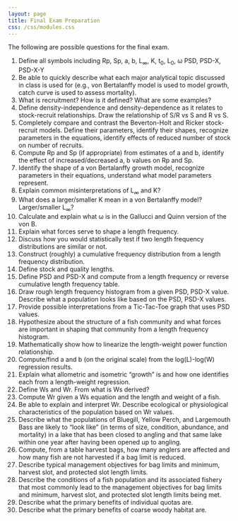 ```yaml
---
layout: page
title: Final Exam Preparation
css: /css/modules.css
---
```


The following are possible questions for the final exam.

1. Define all symbols including Rp, Sp, a, b, L<sub>&infin;</sub>, K, t<sub>0</sub>, L<sub>0</sub>, &omega; PSD, PSD-X, PSD-X-Y
1. Be able to quickly describe what each major analytical topic discussed in class is used for (e.g., von Bertalanffy model is used to model growth, catch curve is used to assess mortality).
1. What is recruitment? How is it defined? What are some examples?
1. Define density-independence and density-dependence as it relates to stock-recruit relationships. Draw the relationship of S/R vs S and R vs S.
1. Completely compare and contrast the Beverton-Holt and Ricker stock-recruit models. Define their parameters, identify their shapes, recognize parameters in the equations, identify effects of reduced number of stock on number of recruits.
1. Compute Rp and Sp (if appropriate) from estimates of a and b, identify the effect of increased/decreased a, b values on Rp and Sp.
1. Identify the shape of a von Bertalanffy growth model, recognize parameters in their equations, understand what model parameters represent.
1. Explain common misinterpretations of L<sub>&infin;</sub> and K?
1. What does a larger/smaller K mean in a von Bertalanffy model? Larger/smaller L<sub>&infin;</sub>?
1. Calculate and explain what &omega; is in the Gallucci and Quinn version of the von B.
1. Explain what forces serve to shape a length frequency.
1. Discuss how you would statistically test if two length frequency distributions are similar or not.
1. Construct (roughly) a cumulative frequency distribution from a length frequency distribution.
1. Define stock and quality lengths.
1. Define PSD and PSD-X and compute from a length frequency or reverse cumulative length frequency table.
1. Draw rough length frequency histogram from a given PSD, PSD-X value. Describe what a population looks like based on the PSD, PSD-X values.
1. Provide possible interpretations from a Tic-Tac-Toe graph that uses PSD values.
1. Hypothesize about the structure of a fish community and what forces are important in shaping that community from a length frequency histogram.
1. Mathematically show how to linearize the length-weight power function relationship.
1. Compute/find a and b (on the original scale) from the log(L)-log(W) regression results.
1. Explain what allometric and isometric “growth” is and how one identifies each from a length-weight regression.
1. Define Ws and Wr. From what is Ws derived?
1. Compute Wr given a Ws equation and the length and weight of a fish.
1. Be able to explain and interpret Wr. Describe ecological or physiological characteristics of the population based on Wr values.
1. Describe what the populations of Bluegill, Yellow Perch, and Largemouth Bass are likely to “look like” (in terms of size, condition, abundance, and mortality) in a lake that has been closed to angling and that same lake within one year after having been opened up to angling.
1. Compute, from a table harvest bags, how many anglers are affected and how many fish are not harvested if a bag limit is reduced.
1. Describe typical management objectives for bag limits and minimum, harvest slot, and protected slot length limits.
1. Describe the conditions of a fish population and its associated fishery that most commonly lead to the management objectives for bag limits and minimum, harvest slot, and protected slot length limits being met.
1. Describe what the primary benefits of individual quotas are.
1. Describe what the primary benefits of coarse woody habitat are.
